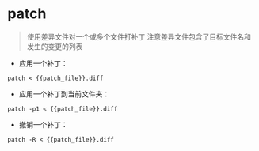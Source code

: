 # patch

> 使用差异文件对一个或多个文件打补丁
> 注意差异文件包含了目标文件名和发生的变更的列表

- 应用一个补丁：

`patch < {{patch_file}}.diff`

- 应用一个补丁到当前文件夹：

`patch -p1 < {{patch_file}}.diff`

- 撤销一个补丁：

`patch -R < {{patch_file}}.diff`

[#]: contributors: ([XXX])